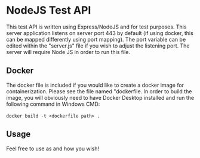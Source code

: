 # NodeJS Test API
This test API is written using Express/NodeJS and for test purposes. This server application listens on server port 443 by default (if using docker, this can be mapped differently using port mapping). The port variable can be edited within the "server.js" file if you wish to adjust the listening port. The server will require Node JS in order to run this file.

## Docker
The docker file is included if you would like to create a docker image for containerization. Please see the file named "dockerfile. In order to build the image, you will
obviously need to have Docker Desktop installed and run the following command in Windows CMD: <br><br>
`docker build -t <dockerfile path> .`

## Usage
Feel free to use as and how you wish!
